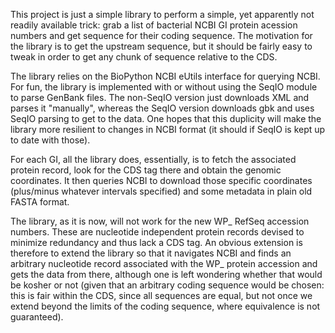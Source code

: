 This project is just a simple library to perform a simple, yet apparently not readily available trick: grab a list of bacterial NCBI GI protein acession numbers and get sequence for their coding sequence. The motivation for the library is to get the upstream sequence, but it should be fairly easy to tweak in order to get any chunk of sequence relative to the CDS.

The library relies on the BioPython NCBI eUtils interface for querying NCBI. For fun, the library is implemented with or without using the SeqIO module to parse GenBank files. The non-SeqIO version just downloads XML and parses it "manually", whereas the SeqIO version downloads gbk and uses SeqIO parsing to get to the data. One hopes that this duplicity will make the library more resilient to changes in NCBI format (it should if SeqIO is kept up to date with those).

For each GI, all the library does, essentially, is to fetch the associated protein record, look for the CDS tag there and obtain the genomic coordinates. It then queries NCBI to download those specific coordinates (plus/minus whatever intervals specified) and some metadata in plain old FASTA format.

The library, as it is now, will not work for the new WP_ RefSeq accession numbers. These are nucleotide independent protein records devised to minimize redundancy and thus lack a CDS tag. An obvious extension is therefore to extend the library so that it navigates NCBI and finds an arbitrary nucleotide record associated with the WP_ protein accession and gets the data from there, although one is left wondering whether that would be kosher or not (given that an arbitrary coding sequence would be chosen: this is fair within the CDS, since all sequences are equal, but not once we extend beyond the limits of the coding sequence, where equivalence is not guaranteed).

